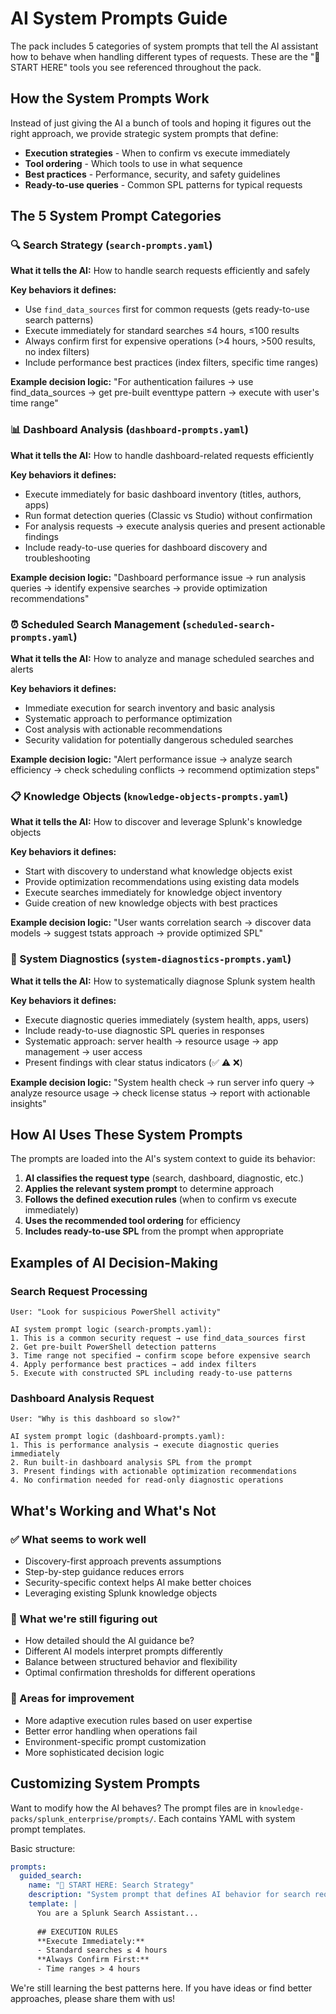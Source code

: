# AI System Prompts Guide

The pack includes 5 categories of system prompts that tell the AI assistant how to behave when handling different types of requests. These are the "🎯 START HERE" tools you see referenced throughout the pack.

## How the System Prompts Work

Instead of just giving the AI a bunch of tools and hoping it figures out the right approach, we provide strategic system prompts that define:
- **Execution strategies** - When to confirm vs execute immediately
- **Tool ordering** - Which tools to use in what sequence  
- **Best practices** - Performance, security, and safety guidelines
- **Ready-to-use queries** - Common SPL patterns for typical requests

## The 5 System Prompt Categories

### 🔍 Search Strategy (`search-prompts.yaml`)
**What it tells the AI:** How to handle search requests efficiently and safely

**Key behaviors it defines:**
- Use `find_data_sources` first for common requests (gets ready-to-use search patterns)
- Execute immediately for standard searches ≤4 hours, ≤100 results
- Always confirm first for expensive operations (>4 hours, >500 results, no index filters)
- Include performance best practices (index filters, specific time ranges)

**Example decision logic:** "For authentication failures → use find_data_sources → get pre-built eventtype pattern → execute with user's time range"

### 📊 Dashboard Analysis (`dashboard-prompts.yaml`)  
**What it tells the AI:** How to handle dashboard-related requests efficiently

**Key behaviors it defines:**
- Execute immediately for basic dashboard inventory (titles, authors, apps)
- Run format detection queries (Classic vs Studio) without confirmation
- For analysis requests → execute analysis queries and present actionable findings
- Include ready-to-use queries for dashboard discovery and troubleshooting

**Example decision logic:** "Dashboard performance issue → run analysis queries → identify expensive searches → provide optimization recommendations"

### ⏰ Scheduled Search Management (`scheduled-search-prompts.yaml`)
**What it tells the AI:** How to analyze and manage scheduled searches and alerts

**Key behaviors it defines:**
- Immediate execution for search inventory and basic analysis
- Systematic approach to performance optimization
- Cost analysis with actionable recommendations
- Security validation for potentially dangerous scheduled searches

**Example decision logic:** "Alert performance issue → analyze search efficiency → check scheduling conflicts → recommend optimization steps"

### 📋 Knowledge Objects (`knowledge-objects-prompts.yaml`) 
**What it tells the AI:** How to discover and leverage Splunk's knowledge objects

**Key behaviors it defines:**
- Start with discovery to understand what knowledge objects exist
- Provide optimization recommendations using existing data models
- Execute searches immediately for knowledge object inventory
- Guide creation of new knowledge objects with best practices

**Example decision logic:** "User wants correlation search → discover data models → suggest tstats approach → provide optimized SPL"

### 🔧 System Diagnostics (`system-diagnostics-prompts.yaml`)
**What it tells the AI:** How to systematically diagnose Splunk system health

**Key behaviors it defines:**
- Execute diagnostic queries immediately (system health, apps, users)
- Include ready-to-use diagnostic SPL queries in responses
- Systematic approach: server health → resource usage → app management → user access
- Present findings with clear status indicators (✅ ⚠️ ❌)

**Example decision logic:** "System health check → run server info query → analyze resource usage → check license status → report with actionable insights"

## How AI Uses These System Prompts

The prompts are loaded into the AI's system context to guide its behavior:

1. **AI classifies the request type** (search, dashboard, diagnostic, etc.)
2. **Applies the relevant system prompt** to determine approach
3. **Follows the defined execution rules** (when to confirm vs execute immediately)
4. **Uses the recommended tool ordering** for efficiency
5. **Includes ready-to-use SPL** from the prompt when appropriate

## Examples of AI Decision-Making

### Search Request Processing
```
User: "Look for suspicious PowerShell activity"

AI system prompt logic (search-prompts.yaml):
1. This is a common security request → use find_data_sources first
2. Get pre-built PowerShell detection patterns
3. Time range not specified → confirm scope before expensive search
4. Apply performance best practices → add index filters
5. Execute with constructed SPL including ready-to-use patterns
```

### Dashboard Analysis Request  
```
User: "Why is this dashboard so slow?"

AI system prompt logic (dashboard-prompts.yaml):
1. This is performance analysis → execute diagnostic queries immediately
2. Run built-in dashboard analysis SPL from the prompt
3. Present findings with actionable optimization recommendations
4. No confirmation needed for read-only diagnostic operations
```

## What's Working and What's Not

### ✅ What seems to work well
- Discovery-first approach prevents assumptions
- Step-by-step guidance reduces errors
- Security-specific context helps AI make better choices
- Leveraging existing Splunk knowledge objects

### 🤔 What we're still figuring out
- How detailed should the AI guidance be?
- Different AI models interpret prompts differently 
- Balance between structured behavior and flexibility
- Optimal confirmation thresholds for different operations

### 🚧 Areas for improvement
- More adaptive execution rules based on user expertise
- Better error handling when operations fail
- Environment-specific prompt customization
- More sophisticated decision logic

## Customizing System Prompts

Want to modify how the AI behaves? The prompt files are in `knowledge-packs/splunk_enterprise/prompts/`. Each contains YAML with system prompt templates.

Basic structure:
```yaml
prompts:
  guided_search:
    name: "🎯 START HERE: Search Strategy"
    description: "System prompt that defines AI behavior for search requests"
    template: |
      You are a Splunk Search Assistant...
      
      ## EXECUTION RULES
      **Execute Immediately:**
      - Standard searches ≤ 4 hours
      **Always Confirm First:**  
      - Time ranges > 4 hours
```

We're still learning the best patterns here. If you have ideas or find better approaches, please share them with us!